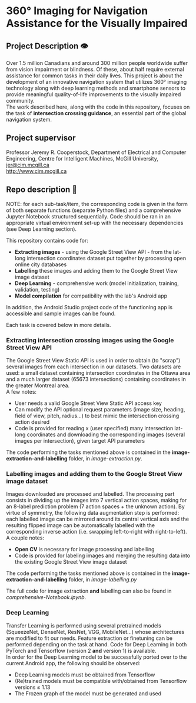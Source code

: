# 360° Imaging for Navigation Assistance for the Visually Impaired   

## Project Description 👁
Over 1.5 million Canadians and around 300 million people worldwide suffer from vision impairment or blindness. Of these, about half require external assistance for common tasks in their daily lives. This project is about the development of an innovative navigation system that utilizes 360° imaging technology along with deep learning methods and smartphone sensors to provide meaningful quality-of-life improvements to the visually impaired community.  
The work described here, along with the code in this repository, focuses on the task of __intersection crossing guidance__, an essential part of the global navigation system. 

## Project supervisor
Professor Jeremy R. Cooperstock, Department of Electrical and Computer Engineering, Centre for Intelligent Machines, McGill University, jer@cim.mcgill.ca  
http://www.cim.mcgill.ca

## Repo description 📝
NOTE: for each sub-task/item, the corresponding code is given in the form of both separate functions (separate Python files) and a comprehensive Jupyter Notebook structured sequentially. Code should be ran in an appropriate virtual environment set-up with the necessary dependencies (see  Deep Learning section).
  
This repository contains code for:
* __Extracting images__ - using the Google Street View API - from the lat-long intersection coordinates dataset put together by processing open online city databases 
* __Labelling__ these images and adding them to the Google Street View image dataset
* __Deep Learning__ - comprehensive work (model initialization, training, validation, testing)
* __Model compilation__ for compatibility with the lab's Android app

In addition, the Android Studio project code of the functioning app is accessible and sample images can be found.

Each task is covered below in more details. 

### Extracting intersection crossing images using the Google Street View API
The Google Street View Static API is used in order to obtain (to "scrap") several images from each intersection in our datasets. Two datasets are used: a small dataset containing intersection coordinates in the Ottawa area and a much larger dataset (65673 intersections) containing coordinates in the greater Montreal area.   
A few notes:
- User needs a valid Google Street View Static API access key
- Can modify the API optional request parameters (image size, heading, field of view, pitch, radius...) to best mimic the intersection crossing action desired
- Code is provided for reading x (user specified) many  intersection lat-long coordinates and downloading the corresponding images (several images per intersection), given target API parameters

The code performing the tasks mentioned above is contained in the __image-extraction-and-labelling__ folder, in _image-extraction.py_. 

### Labelling images and adding them to the Google Street View image dataset
Images downloaded are processed and labelled. The processing part consists in dividing up the images into 7 vertical action spaces, making for an 8-label prediction problem (7 action spaces + the unknown action). By virtue of symmetry, the following data augmentation step is performed: each labelled image can be mirrored around its central vertical axis and the resulting flipped image can be automatically labelled with the corresponding inverse action (i.e. swapping left-to-right with right-to-left).   
A couple notes:
- __Open CV__ is necessary for image processing and labelling
- Code is provided for labeling images and merging the resulting data into the existing Google Street View image dataset  

The code performing the tasks mentioned above is contained in the __image-extraction-and-labelling__ folder, in _image-labelling.py_

The full code for image extraction __and__ labelling can also be found in _comprehensive-Notebook.ipynb_.

### Deep Learning
Transfer Learning is performed using several pretrained models (SqueezeNet, DenseNet, ResNet, VGG, MobileNet...) whose architectures are modified to fit our needs. Feature extraction or finetuning can be performed depending on the task at hand. Code for Deep Learning in both PyTorch and Tensorflow (version 2 __and__ version 1) is available.   
In order for the Deep Learning model to be successfully ported over to the current Android app, the following should be observed:
- Deep Learning models must be obtained from Tensorflow
- (Re)trained models must be compatible with/obtained from Tensorflow versions ≤ 1.13 
- The Frozen graph of the model must be generated and used

